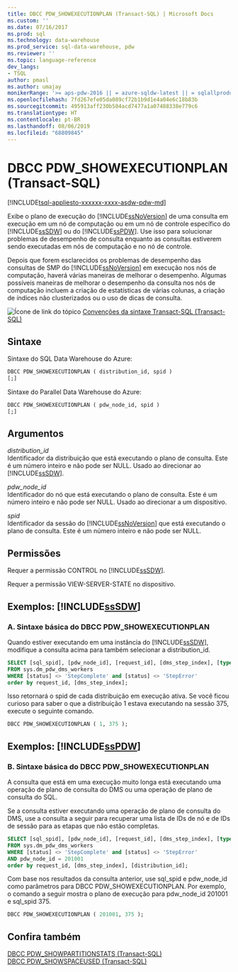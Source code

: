 ```yaml
---
title: DBCC PDW_SHOWEXECUTIONPLAN (Transact-SQL) | Microsoft Docs
ms.custom: ''
ms.date: 07/16/2017
ms.prod: sql
ms.technology: data-warehouse
ms.prod_service: sql-data-warehouse, pdw
ms.reviewer: ''
ms.topic: language-reference
dev_langs:
- TSQL
author: pmasl
ms.author: umajay
monikerRange: '>= aps-pdw-2016 || = azure-sqldw-latest || = sqlallproducts-allversions'
ms.openlocfilehash: 7fd267efe05da089cf72b1b9d1e4a04e6c18b83b
ms.sourcegitcommit: 495913aff230b504acd7477a1a07488338e779c6
ms.translationtype: HT
ms.contentlocale: pt-BR
ms.lasthandoff: 08/06/2019
ms.locfileid: "68809845"
---
```

# <a name="dbcc-pdw_showexecutionplan-transact-sql"></a>DBCC PDW_SHOWEXECUTIONPLAN (Transact-SQL)
[!INCLUDE[tsql-appliesto-xxxxxx-xxxx-asdw-pdw-md](../../includes/tsql-appliesto-xxxxxx-xxxx-asdw-pdw-md.md)]

Exibe o plano de execução do [!INCLUDE[ssNoVersion](../../includes/ssnoversion-md.md)] de uma consulta em execução em um nó de computação ou em um nó de controle específico do [!INCLUDE[ssSDW](../../includes/sssdw-md.md)] ou do [!INCLUDE[ssPDW](../../includes/sspdw-md.md)]. Use isso para solucionar problemas de desempenho de consulta enquanto as consultas estiverem sendo executadas em nós de computação e no nó de controle.
  
Depois que forem esclarecidos os problemas de desempenho das consultas de SMP do [!INCLUDE[ssNoVersion](../../includes/ssnoversion-md.md)] em execução nos nós de computação, haverá várias maneiras de melhorar o desempenho. Algumas possíveis maneiras de melhorar o desempenho da consulta nos nós de computação incluem a criação de estatísticas de várias colunas, a criação de índices não clusterizados ou o uso de dicas de consulta.
  
![Ícone de link do tópico](../../database-engine/configure-windows/media/topic-link.gif "Topic link icon") [Convenções da sintaxe Transact-SQL &#40;Transact-SQL&#41;](../../t-sql/language-elements/transact-sql-syntax-conventions-transact-sql.md)
  
## <a name="syntax"></a>Sintaxe  
Sintaxe do SQL Data Warehouse do Azure:

```sql
DBCC PDW_SHOWEXECUTIONPLAN ( distribution_id, spid )  
[;]  
```  
Sintaxe do Parallel Data Warehouse do Azure:
  
```sql
DBCC PDW_SHOWEXECUTIONPLAN ( pdw_node_id, spid )  
[;]  
```  
  
## <a name="arguments"></a>Argumentos  
 *distribution_id*  
 Identificador da distribuição que está executando o plano de consulta. Este é um número inteiro e não pode ser NULL. Usado ao direcionar ao [!INCLUDE[ssSDW](../../includes/sssdw-md.md)].  
  
 *pdw_node_id*  
 Identificador do nó que está executando o plano de consulta. Este é um número inteiro e não pode ser NULL. Usado ao direcionar a um dispositivo.  
  
 *spid*  
 Identificador da sessão do [!INCLUDE[ssNoVersion](../../includes/ssnoversion-md.md)] que está executando o plano de consulta. Este é um número inteiro e não pode ser NULL.  
  
## <a name="permissions"></a>Permissões  
 Requer a permissão CONTROL no [!INCLUDE[ssSDW](../../includes/sssdw-md.md)].  
  
Requer a permissão VIEW-SERVER-STATE no dispositivo.
  
## <a name="examples-includesssdwincludessssdw-mdmd"></a>Exemplos: [!INCLUDE[ssSDW](../../includes/sssdw-md.md)]  
  
### <a name="a-dbcc-pdw_showexecutionplan-basic-syntax"></a>A. Sintaxe básica do DBCC PDW_SHOWEXECUTIONPLAN  
 Quando estiver executando em uma instância do [!INCLUDE[ssSDW](../../includes/sssdw-md.md)], modifique a consulta acima para também selecionar a distribution_id.  
  
```sql
SELECT [sql_spid], [pdw_node_id], [request_id], [dms_step_index], [type], [start_time], [end_time], [status], [distribution_id]  
FROM sys.dm_pdw_dms_workers   
WHERE [status] <> 'StepComplete' and [status] <> 'StepError'  
order by request_id, [dms_step_index];  
```  
  
Isso retornará o spid de cada distribuição em execução ativa. Se você ficou curioso para saber o que a distribuição 1 estava executando na sessão 375, execute o seguinte comando.
  
```sql
DBCC PDW_SHOWEXECUTIONPLAN ( 1, 375 );  
```  

## <a name="examples-includesspdwincludessspdw-mdmd"></a>Exemplos: [!INCLUDE[ssPDW](../../includes/sspdw-md.md)]  
### <a name="b-dbcc-pdw_showexecutionplan-basic-syntax"></a>B. Sintaxe básica do DBCC PDW_SHOWEXECUTIONPLAN  
 A consulta que está em uma execução muito longa está executando uma operação de plano de consulta do DMS ou uma operação de plano de consulta do SQL.  
  
Se a consulta estiver executando uma operação de plano de consulta do DMS, use a consulta a seguir para recuperar uma lista de IDs de nó e de IDs de sessão para as etapas que não estão completas.
  
```sql
SELECT [sql_spid], [pdw_node_id], [request_id], [dms_step_index], [type], [start_time], [end_time], [status]   
FROM sys.dm_pdw_dms_workers   
WHERE [status] <> 'StepComplete' and [status] <> 'StepError'  
AND pdw_node_id = 201001   
order by request_id, [dms_step_index], [distribution_id];  
```  
  
Com base nos resultados da consulta anterior, use sql_spid e pdw_node_id como parâmetros para DBCC PDW_SHOWEXECUTIONPLAN. Por exemplo, o comando a seguir mostra o plano de execução para pdw_node_id 201001 e sql_spid 375.
  
```sql
DBCC PDW_SHOWEXECUTIONPLAN ( 201001, 375 );  
```  

## <a name="see-also"></a>Confira também
[DBCC PDW_SHOWPARTITIONSTATS &#40;Transact-SQL&#41;](dbcc-pdw-showpartitionstats-transact-sql.md)  
[DBCC PDW_SHOWSPACEUSED &#40;Transact-SQL&#41;](dbcc-pdw-showspaceused-transact-sql.md)
